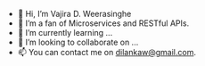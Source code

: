 - 👋 Hi, I’m Vajira D. Weerasinghe
- 👀 I’m a fan of Microservices and RESTful APIs. 
- 🌱 I’m currently learning ...
- 💞️ I’m looking to collaborate on ...
- 📫 You can contact me on dilankaw@gmail.com.

<!---
orias407/orias407 is a ✨ special ✨ repository because its `README.md` (this file) appears on your GitHub profile.
You can click the Preview link to take a look at your changes.
--->

